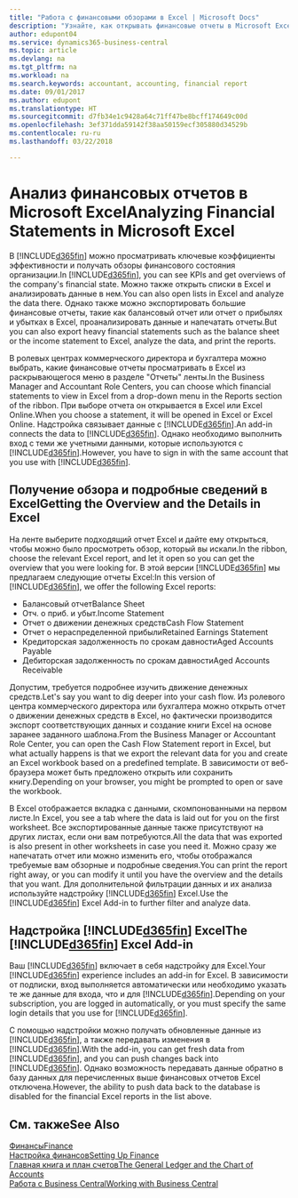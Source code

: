 ```yaml
---
title: "Работа с финансовыми обзорами в Excel | Microsoft Docs"
description: "Узнайте, как открывать финансовые отчеты в Microsoft Excel из Business Central для более тщательного их анализа."
author: edupont04
ms.service: dynamics365-business-central
ms.topic: article
ms.devlang: na
ms.tgt_pltfrm: na
ms.workload: na
ms.search.keywords: accountant, accounting, financial report
ms.date: 09/01/2017
ms.author: edupont
ms.translationtype: HT
ms.sourcegitcommit: d7fb34e1c9428a64c71ff47be8bcff174649c00d
ms.openlocfilehash: 3ef371dda59142f38aa50159ecf305880d34529b
ms.contentlocale: ru-ru
ms.lasthandoff: 03/22/2018

---
```

# <a name="analyzing-financial-statements-in-microsoft-excel"></a><span data-ttu-id="a5ee8-103">Анализ финансовых отчетов в Microsoft Excel</span><span class="sxs-lookup"><span data-stu-id="a5ee8-103">Analyzing Financial Statements in Microsoft Excel</span></span>
<span data-ttu-id="a5ee8-104">В [!INCLUDE[d365fin](includes/d365fin_md.md)] можно просматривать ключевые коэффициенты эффективности и получать обзоры финансового состояния организации.</span><span class="sxs-lookup"><span data-stu-id="a5ee8-104">In [!INCLUDE[d365fin](includes/d365fin_md.md)], you can see KPIs and get overviews of the company's financial state.</span></span> <span data-ttu-id="a5ee8-105">Можно также открыть списки в Excel и анализировать данные в нем.</span><span class="sxs-lookup"><span data-stu-id="a5ee8-105">You can also open lists in Excel and analyze the data there.</span></span> <span data-ttu-id="a5ee8-106">Однако также можно экспортировать большие финансовые отчеты, такие как балансовый отчет или отчет о прибылях и убытках в Excel, проанализировать данные и напечатать отчеты.</span><span class="sxs-lookup"><span data-stu-id="a5ee8-106">But you can also export heavy financial statements such as the balance sheet or the income statement to Excel, analyze the data, and print the reports.</span></span>  

<span data-ttu-id="a5ee8-107">В ролевых центрах коммерческого директора и бухгалтера можно выбрать, какие финансовые отчеты просматривать в Excel из раскрывающегося меню в разделе "Отчеты" ленты.</span><span class="sxs-lookup"><span data-stu-id="a5ee8-107">In the Business Manager and Accountant Role Centers, you can choose which financial statements to view in Excel from a drop-down menu in the Reports section of the ribbon.</span></span> <span data-ttu-id="a5ee8-108">При выборе отчета он открывается в Excel или Excel Online.</span><span class="sxs-lookup"><span data-stu-id="a5ee8-108">When you choose a statement, it will be opened in Excel or Excel Online.</span></span> <span data-ttu-id="a5ee8-109">Надстройка связывает данные с [!INCLUDE[d365fin](includes/d365fin_md.md)].</span><span class="sxs-lookup"><span data-stu-id="a5ee8-109">An add-in connects the data to [!INCLUDE[d365fin](includes/d365fin_md.md)].</span></span> <span data-ttu-id="a5ee8-110">Однако необходимо выполнить вход с теми же учетными данными, которые используются с [!INCLUDE[d365fin](includes/d365fin_md.md)].</span><span class="sxs-lookup"><span data-stu-id="a5ee8-110">However, you have to sign in with the same account that you use with [!INCLUDE[d365fin](includes/d365fin_md.md)].</span></span>  

## <a name="getting-the-overview-and-the-details-in-excel"></a><span data-ttu-id="a5ee8-111">Получение обзора и подробные сведений в Excel</span><span class="sxs-lookup"><span data-stu-id="a5ee8-111">Getting the Overview and the Details in Excel</span></span>
<span data-ttu-id="a5ee8-112">На ленте выберите подходящий отчет Excel и дайте ему открыться, чтобы можно было просмотреть обзор, который вы искали.</span><span class="sxs-lookup"><span data-stu-id="a5ee8-112">In the ribbon, choose the relevant Excel report, and let it open so you can get the overview that you were looking for.</span></span> <span data-ttu-id="a5ee8-113">В этой версии [!INCLUDE[d365fin](includes/d365fin_md.md)] мы предлагаем следующие отчеты Excel:</span><span class="sxs-lookup"><span data-stu-id="a5ee8-113">In this version of [!INCLUDE[d365fin](includes/d365fin_md.md)], we offer the following Excel reports:</span></span>

- <span data-ttu-id="a5ee8-114">Балансовый отчет</span><span class="sxs-lookup"><span data-stu-id="a5ee8-114">Balance Sheet</span></span>  
- <span data-ttu-id="a5ee8-115">Отч. о приб. и убыт.</span><span class="sxs-lookup"><span data-stu-id="a5ee8-115">Income Statement</span></span>  
- <span data-ttu-id="a5ee8-116">Отчет о движении денежных средств</span><span class="sxs-lookup"><span data-stu-id="a5ee8-116">Cash Flow Statement</span></span>  
- <span data-ttu-id="a5ee8-117">Отчет о нераспределенной прибыли</span><span class="sxs-lookup"><span data-stu-id="a5ee8-117">Retained Earnings Statement</span></span>  
- <span data-ttu-id="a5ee8-118">Кредиторская задолженность по срокам давности</span><span class="sxs-lookup"><span data-stu-id="a5ee8-118">Aged Accounts Payable</span></span>  
- <span data-ttu-id="a5ee8-119">Дебиторская задолженность по срокам давности</span><span class="sxs-lookup"><span data-stu-id="a5ee8-119">Aged Accounts Receivable</span></span>  

<span data-ttu-id="a5ee8-120">Допустим, требуется подробнее изучить движение денежных средств.</span><span class="sxs-lookup"><span data-stu-id="a5ee8-120">Let's say you want to dig deeper into your cash flow.</span></span> <span data-ttu-id="a5ee8-121">Из ролевого центра коммерческого директора или бухгалтера можно открыть отчет о движении денежных средств в Excel, но фактически производится экспорт соответствующих данных и создание книги Excel на основе заранее заданного шаблона.</span><span class="sxs-lookup"><span data-stu-id="a5ee8-121">From the Business Manager or Accountant Role Center, you can open the Cash Flow Statement report in Excel, but what actually happens is that we export the relevant data for you and create an Excel workbook based on a predefined template.</span></span> <span data-ttu-id="a5ee8-122">В зависимости от веб-браузера может быть предложено открыть или сохранить книгу.</span><span class="sxs-lookup"><span data-stu-id="a5ee8-122">Depending on your browser, you might be prompted to open or save the workbook.</span></span>  

<span data-ttu-id="a5ee8-123">В Excel отображается вкладка с данными, скомпонованными на первом листе.</span><span class="sxs-lookup"><span data-stu-id="a5ee8-123">In Excel, you see a tab where the data is laid out for you on the first worksheet.</span></span> <span data-ttu-id="a5ee8-124">Все экспортированные данные также присутствуют на других листах, если они вам потребуются.</span><span class="sxs-lookup"><span data-stu-id="a5ee8-124">All the data that was exported is also present in other worksheets in case you need it.</span></span> <span data-ttu-id="a5ee8-125">Можно сразу же напечатать отчет или можно изменить его, чтобы отображался требуемые вам обзорные и подробные сведения.</span><span class="sxs-lookup"><span data-stu-id="a5ee8-125">You can print the report right away, or you can modify it until you have the overview and the details that you want.</span></span> <span data-ttu-id="a5ee8-126">Для дополнительной фильтрации данных и их анализа используйте надстройку [!INCLUDE[d365fin](includes/d365fin_md.md)] Excel.</span><span class="sxs-lookup"><span data-stu-id="a5ee8-126">Use the [!INCLUDE[d365fin](includes/d365fin_md.md)] Excel Add-in to further filter and analyze data.</span></span>  

## <a name="the-included365finincludesd365finmdmd-excel-add-in"></a><span data-ttu-id="a5ee8-127">Надстройка [!INCLUDE[d365fin](includes/d365fin_md.md)] Excel</span><span class="sxs-lookup"><span data-stu-id="a5ee8-127">The [!INCLUDE[d365fin](includes/d365fin_md.md)] Excel Add-in</span></span>
<span data-ttu-id="a5ee8-128">Ваш [!INCLUDE[d365fin](includes/d365fin_md.md)] включает в себя надстройку для Excel.</span><span class="sxs-lookup"><span data-stu-id="a5ee8-128">Your [!INCLUDE[d365fin](includes/d365fin_md.md)] experience includes an add-in for Excel.</span></span> <span data-ttu-id="a5ee8-129">В зависимости от подписки, вход выполняется автоматически или необходимо указать те же данные для входа, что и для [!INCLUDE[d365fin](includes/d365fin_md.md)].</span><span class="sxs-lookup"><span data-stu-id="a5ee8-129">Depending on your subscription, you are logged in automatically, or you must specify the same login details that you use for [!INCLUDE[d365fin](includes/d365fin_md.md)].</span></span>  

<span data-ttu-id="a5ee8-130">С помощью надстройки можно получать обновленные данные из [!INCLUDE[d365fin](includes/d365fin_md.md)], а также передавать изменения в [!INCLUDE[d365fin](includes/d365fin_md.md)].</span><span class="sxs-lookup"><span data-stu-id="a5ee8-130">With the add-in, you can get fresh data from [!INCLUDE[d365fin](includes/d365fin_md.md)], and you can push changes back into [!INCLUDE[d365fin](includes/d365fin_md.md)].</span></span> <span data-ttu-id="a5ee8-131">Однако возможность передавать данные обратно в базу данных для перечисленных выше финансовых отчетов Excel отключена.</span><span class="sxs-lookup"><span data-stu-id="a5ee8-131">However, the ability to push data back to the database is disabled for the financial Excel reports in the list above.</span></span>  

## <a name="see-also"></a><span data-ttu-id="a5ee8-132">См. также</span><span class="sxs-lookup"><span data-stu-id="a5ee8-132">See Also</span></span>
[<span data-ttu-id="a5ee8-133">Финансы</span><span class="sxs-lookup"><span data-stu-id="a5ee8-133">Finance</span></span>](finance.md)  
[<span data-ttu-id="a5ee8-134">Настройка финансов</span><span class="sxs-lookup"><span data-stu-id="a5ee8-134">Setting Up Finance</span></span>](finance-setup-finance.md)  
[<span data-ttu-id="a5ee8-135">Главная книга и план счетов</span><span class="sxs-lookup"><span data-stu-id="a5ee8-135">The General Ledger and the Chart of Accounts</span></span>](finance-general-ledger.md)  
[<span data-ttu-id="a5ee8-136">Работа с Business Central</span><span class="sxs-lookup"><span data-stu-id="a5ee8-136">Working with Business Central</span></span>](ui-work-product.md)  


